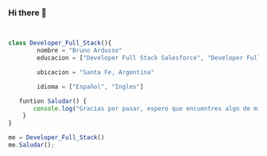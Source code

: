 ### Hi there 👋

<!--
**BrunoArdusso/BrunoArdusso** is a ✨ _special_ ✨ repository because its `README.md` (this file) appears on your GitHub profile.

Here are some ideas to get you started:

- 🔭 I’m currently working on ...
- 🌱 I’m currently learning ...
- 👯 I’m looking to collaborate on ...
- 🤔 I’m looking for help with ...
- 💬 Ask me about ...
- 📫 How to reach me: ...
- 😄 Pronouns: ...
- ⚡ Fun fact: ...
-->

```js


class Developer_Full_Stack(){
        nombre = "Bruno Ardusso"
        educacion = ["Developer Full Stack Salesforce", "Developer Full Stack Web", "Ingenieria en Informatica"]

        ubicacion = "Santa Fe, Argentina"

        idioma = ["Español", "Ingles"]

   funtion Saludar() {
       console.log("Gracias por pasar, espero que encuentres algo de mi trabajo interesante.")
    }
}

me = Developer_Full_Stack()
me.Saludar();
```


